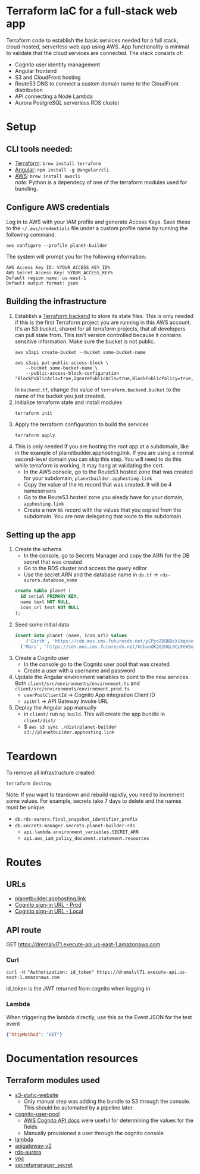 # Terraform IaC for a full-stack web app
Terraform code to establish the basic services needed for a full stack, cloud-hosted, serverless web app using AWS. App functionality is minimal to validate that the cloud services are connected. The stack consists of:
- Cognito user identity management
- Angular frontend
- S3 and CloudFront hosting
- Route53 DNS to connect a custom domain name to the CloudFront distribution
- API connecting a Node Lambda
- Aurora PostgreSQL serverless RDS cluster

# Setup
## CLI tools needed:
- [Terraform](https://formulae.brew.sh/formula/terraform): `brew install terraform`
- [Angular](https://angular.io/guide/setup-local#install-the-angular-cli): `npm install -g @angular/cli`
- [AWS](https://formulae.brew.sh/formula/awscli): `brew install awscli`  
_note:_ Python is a dependecy of one of the terraform modules used for bundling.

## Configure AWS credentials
Log in to AWS with your IAM profile and generate Access Keys.
Save these to the `~/.aws/credentials` file under a custom profile name by running the following command:
```
aws configure --profile planet-builder
```
The system will prompt you for the following information:
```
AWS Access Key ID: %YOUR_ACCESS_KEY_ID%
AWS Secret Access Key: %YOUR_ACCESS_KEY%
Default region name: us-east-1
Default output format: json
```

## Building the infrastructure
1) Establish a [Terraform backend](https://developer.hashicorp.com/terraform/language/settings/backends/configuration) to store its state files. This is only needed if this is the first Terraform project you are running in this AWS account. It's an S3 bucket, shared for all terraform projects, that all developers can pull state from. This isn't version controlled because it contains sensitive information. Make sure the bucket is not public.
    ```
    aws s3api create-bucket --bucket some-bucket-name

    aws s3api put-public-access-block \
        --bucket some-bucket-name \
        --public-access-block-configuration "BlockPublicAcls=true,IgnorePublicAcls=true,BlockPublicPolicy=true,RestrictPublicBuckets=true"
    ```
    In `backend.tf`, change the value of `terraform.backend.bucket` to the name of the bucket you just created.
2) Initialize terraform state and install modules
    ```
    terraform init
    ```
3) Apply the terraform configuration to build the services
    ```
    terraform apply
    ```
4) This is only needed if you are hosting the root app at a subdomain, like in the example of planetbuilder.apphosting.link. If you are using a normal second-level domain you can skip this step. You will need to do this while terraform is working, it may hang at validating the cert.
    - In the AWS console, go to the Route53 hosted zone that was created for your subdomain, `planetbuilder.apphosting.link`
    - Copy the value of the `NS` record that was created. It will be 4 nameservers
    - Go to the Route53 hosted zone you aleady have for your domain, `apphosting.link`
    - Create a new `NS` record with the values that you copied from the subdomain. You are now delegating that route to the subdomain.

## Setting up the app
1) Create the schema
    - In the console, go to Secrets Manager and copy the ARN for the DB secret that was created
    - Go to the RDS cluster and access the query editor
    - Use the secret ARN and the database name in `db.tf` -> `rds-aurora.database_name`
    ```sql
    create table planet (
      id serial PRIMARY KEY,
      name text NOT NULL,
      icon_url text NOT NULL
    );
    ```
2) Seed some initial data
    ```sql
    insert into planet (name, icon_url) values
	    ('Earth', 'https://cdn.mos.cms.futurecdn.net/yCPyoZDQBBcXikqxkeW2jJ-1200-80.jpg'),
      ('Mars', 'https://cdn.mos.cms.futurecdn.net/kCbvedK262UGLXCLFeW5oS.jpg');
    ```
3) Create a Cognito user
    - In the console go to the Cognito user pool that was created
    - Create a user with a username and password
4) Update the Angular environment variables to point to the new services. Both `client/src/environments/environment.ts` and `client/src/environments/environment.prod.ts`
    - `userPoolClientId` -> Cognito App integration Client ID
    - `apiUrl` -> API Gateway Invoke URL
5) Deploy the Angular app manually
    - in `client/` run `ng build`. This will create the app bundle in `client/dist/`
    - $ `aws s3 sync ./dist/planet-builder s3://planetbuilder.apphosting.link`

# Teardown
To remove all infrastructure created:
```
terraform destroy
```

Note: If you want to teardown and rebuild rapidly, you need to increment some values. For example, secrets take 7 days to delete and the names must be unique.
- `db.rds-aurora.final_snapshot_identifier_prefix`
- `db.secrets-manager.secrets.planet-builder-rds`
  - `api.lambda.environment_variables.SECRET_ARN`
  - `api.aws_iam_policy_document.statement.resources`

# Routes

## URLs
- [planetbuilder.apphosting.link](https://www.planetbuilder.apphosting.link/)
- [Cognito sign-in URL - Prod](https://planetbuilder.auth.us-east-1.amazoncognito.com/login?client_id=fo65f9mfsft0phc90kuefck1p&response_type=code&scope=email+openid&redirect_uri=https%3A%2F%2Fwww.planetbuilder.apphosting.link%2F)
- [Cognito sign-in URL - Local](https://planetbuilder.auth.us-east-1.amazoncognito.com/login?client_id=fo65f9mfsft0phc90kuefck1p&response_type=code&scope=email+openid&redirect_uri=http%3A%2F%2Flocalhost%3A4200%2F)

## API route
GET https://dremalvl71.execute-api.us-east-1.amazonaws.com  
### Curl
```
curl -H "Authorization: id_token" https://dremalvl71.execute-api.us-east-1.amazonaws.com
```
id_token is the JWT returned from cognito when logging in
### Lambda
When triggering the lambda directly, use this as the Event JSON for the test event
```json
{"httpMethod": "GET"}
```

# Documentation resources

## Terraform modules used
- [s3-static-website](https://registry.terraform.io/modules/cn-terraform/s3-static-website/aws/latest)
  - Only manual step was adding the bundle to S3 through the console. This should be automated by a pipeline later.
- [cognito-user-pool](https://registry.terraform.io/modules/lgallard/cognito-user-pool/aws/latest)
  - [AWS Cognito API docs](https://docs.aws.amazon.com/cognito-user-identity-pools/latest/APIReference/API_CreateUserPoolClient.html) were useful for determining the values for the fields
  - Manually provisioned a user through the cognito console
- [lambda](https://registry.terraform.io/modules/terraform-aws-modules/lambda/aws/latest)
- [apigateway-v2](https://registry.terraform.io/modules/terraform-aws-modules/apigateway-v2/aws/latest)
- [rds-aurora](https://registry.terraform.io/modules/terraform-aws-modules/rds-aurora/aws/latest)
- [vpc](https://registry.terraform.io/modules/terraform-aws-modules/vpc/aws/latest)
- [secretsmanager_secret](https://registry.terraform.io/providers/hashicorp/aws/latest/docs/resources/secretsmanager_secret)
